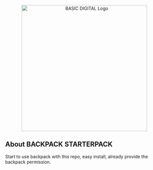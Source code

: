 <p align="center"><a href="https://sekolahbasic.sch.id" target="_blank"><img src="https://github-production-user-asset-6210df.s3.amazonaws.com/34405837/239435119-cf42a4fb-94d4-48cc-9e9a-f360c14738f0.svg" width="400" alt="BASIC DIGITAL Logo"></a></p>


## About BACKPACK STARTERPACK

Start to use backpack with this repo, easy install, already provide the backpack permission.